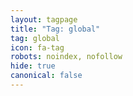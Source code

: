 ```yaml
---
layout: tagpage
title: "Tag: global"
tag: global
icon: fa-tag
robots: noindex, nofollow
hide: true
canonical: false
---
```

